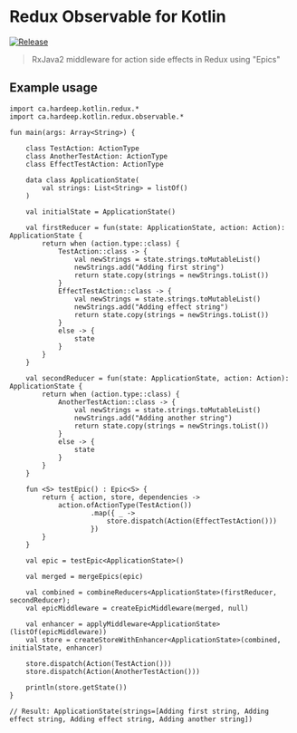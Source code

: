 # Redux Observable for Kotlin

[![Release](https://jitpack.io/v/hardeep/kotlin-redux-observable.svg)](https://jitpack.io/#hardeep/kotlin-redux-observable)

> RxJava2 middleware for action side effects in Redux using "Epics"

## Example usage

    import ca.hardeep.kotlin.redux.*
    import ca.hardeep.kotlin.redux.observable.*

    fun main(args: Array<String>) {

        class TestAction: ActionType
        class AnotherTestAction: ActionType
        class EffectTestAction: ActionType

        data class ApplicationState(
            val strings: List<String> = listOf()
        )

        val initialState = ApplicationState()

        val firstReducer = fun(state: ApplicationState, action: Action): ApplicationState {
            return when (action.type::class) {
                TestAction::class -> {
                    val newStrings = state.strings.toMutableList()
                    newStrings.add("Adding first string")
                    return state.copy(strings = newStrings.toList())
                }
                EffectTestAction::class -> {
                    val newStrings = state.strings.toMutableList()
                    newStrings.add("Adding effect string")
                    return state.copy(strings = newStrings.toList())
                }
                else -> {
                    state
                }
            }
        }

        val secondReducer = fun(state: ApplicationState, action: Action): ApplicationState {
            return when (action.type::class) {
                AnotherTestAction::class -> {
                    val newStrings = state.strings.toMutableList()
                    newStrings.add("Adding another string")
                    return state.copy(strings = newStrings.toList())
                }
                else -> {
                    state
                }
            }
        }

        fun <S> testEpic() : Epic<S> {
            return { action, store, dependencies ->
                action.ofActionType(TestAction())
                        .map({ _ ->
                            store.dispatch(Action(EffectTestAction()))
                        })
            }
        } 

        val epic = testEpic<ApplicationState>()

        val merged = mergeEpics(epic)

        val combined = combineReducers<ApplicationState>(firstReducer, secondReducer);
        val epicMiddleware = createEpicMiddleware(merged, null)

        val enhancer = applyMiddleware<ApplicationState>(listOf(epicMiddleware))
        val store = createStoreWithEnhancer<ApplicationState>(combined, initialState, enhancer)

        store.dispatch(Action(TestAction()))
        store.dispatch(Action(AnotherTestAction()))

        println(store.getState())
    }

    // Result: ApplicationState(strings=[Adding first string, Adding effect string, Adding effect string, Adding another string])
